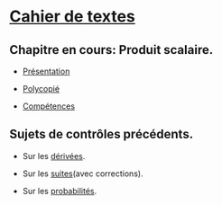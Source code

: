 # [Cahier de textes](https://github.com/EdisonLorgues1SD1617/math1sd1617/blob/master/Donn%C3%A9es/Cahier%20de%20textes/readme.md)

## Chapitre en cours: Produit scalaire.

- [Présentation](https://github.com/EdisonLorgues1SD1617/Math1SD1617/blob/master/Donn%C3%A9es/Chapitres/7.%20Poduit%20scalaire/Pr%C3%A9sentation/ProduitScalaire.pdf)

- [Polycopié](https://github.com/EdisonLorgues1SD1617/Math1SD1617/blob/master/Donn%C3%A9es/Chapitres/7.%20Poduit%20scalaire/Polycopie/ProduitScalaire.pdf)

- [Compétences]()


## Sujets de contrôles précédents.

- Sur les [dérivées](https://github.com/EdisonLorgues1SD1617/Math1SD1617/tree/master/Donn%C3%A9es/Chapitres/3.%20Derivation/Contr%C3%B4les).

- Sur les [suites](https://github.com/EdisonLorgues1SD1617/Math1SD1617/tree/master/Donn%C3%A9es/Chapitres/4.%20Suites/Contr%C3%B4les)(avec corrections).

- Sur les [probabilités](https://github.com/EdisonLorgues1SD1617/Math1SD1617/tree/master/Donn%C3%A9es/Chapitres/6.%20Probabilit%C3%A9s/Contr%C3%B4les).
